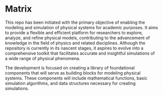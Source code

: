 # Matrix

This repo has been initiated with the primary objective of enabling the modeling and simulation of physical systems for academic purposes. It aims to provide a flexible and efficient platform for researchers to explore, analyze, and refine physical models, contributing to the advancement of knowledge in the field of physics and related disciplines. Although the repository is currently in its nascent stages, it aspires to evolve into a comprehensive toolkit that facilitates accurate and insightful simulations of a wide range of physical phenomena.

The development is focused on creating a library of foundational components that will serve as building blocks for modeling physical systems. These components will include mathematical functions, basic simulation algorithms, and data structures necessary for creating simulations.
